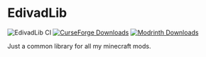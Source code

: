 # EdivadLib
![EdivadLib CI](https://github.com/Edivad99/EdivadLib/workflows/EdivadLib%20CI/badge.svg?branch=1.20.x)
[![CurseForge Downloads](http://cf.way2muchnoise.eu/full_410168_downloads.svg)](https://www.curseforge.com/minecraft/mc-mods/edivadlib)
[![Modrinth Downloads](https://img.shields.io/modrinth/dt/a8Jk9kpK?label=Modrinth%20Downloads)](https://modrinth.com/mod/edivadlib)

Just a common library for all my minecraft mods.
